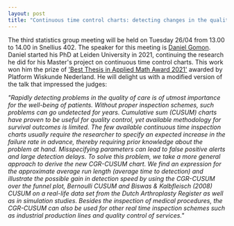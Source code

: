 ```yaml
---
layout: post
title: "Continuous time control charts: detecting changes in the quality of care (Daniel Gomon, MSc)"
---
```


The third statistics group meeting will be held on Tuesday 26/04 from 13.00 to 14.00 in Snellius 402.
The speaker for this meeting is <a href="https://www.universiteitleiden.nl/en/staffmembers/daniel-gomon#tab-1" target="_blank">Daniel Gomon</a>.
Daniel started his PhD at Leiden University in 2021, continuing the research he did for his Master's project on continuous time control charts.
This work won him the prize of <a href="https://platformwiskunde.nl/msc-thesisprijs/" target="_blank">'Best Thesis in Applied Math Award 2021'</a> awarded by Platform Wiskunde Nederland.
He will delight us with a modified version of the talk that impressed the judges:

<em>
"Rapidly detecting problems in the quality of care is of utmost importance for the well-being of patients. Without proper inspection schemes, such problems can go undetected for years. Cumulative sum (CUSUM) charts have proven to be useful for quality control, yet available methodology for survival outcomes is limited. The few available continuous time inspection charts usually require the researcher to specify an expected increase in the failure rate in advance, thereby requiring prior knowledge about the problem at hand.  Misspecifying parameters can lead to false positive alerts and large detection delays. To solve this problem, we take a more general approach to derive the new CGR-CUSUM chart. We find an expression for the approximate average run length (average time to detection) and illustrate the possible gain in detection speed by using the CGR-CUSUM over the funnel plot, Bernoulli CUSUM and Biswas & Kalbfleisch (2008) CUSUM on a real-life data set from the Dutch Arthroplasty Register as well as in simulation studies. Besides the inspection of medical procedures, the CGR-CUSUM can also be used for other real time inspection schemes such as industrial production lines and quality control of services."
</em>
